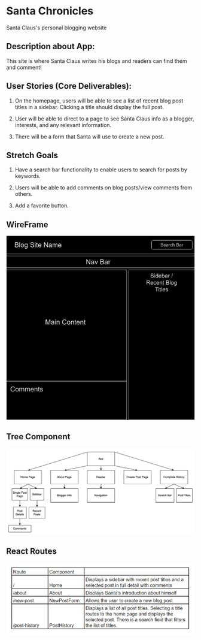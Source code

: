 # Santa Chronicles

Santa Claus's personal blogging website

## Description about App:

This site is where Santa Claus writes his blogs and readers can find them and comment!

## User Stories (Core Deliverables):

1. On the homepage, users will be able to see a list of recent blog post titles in a sidebar. Clicking a title should display the full post.

2. User will be able to direct to a page to see Santa Claus info as a blogger, interests, and any relevant information.

3. There will be a form that Santa will use to create a new post.

## Stretch Goals

1. Have a search bar functionality to enable users to search for posts by keywords.

2. Users will be able to add comments on blog posts/view comments from others.

3. Add a favorite button.

## WireFrame

![Wireframe](image.png)

## Tree Component

![TreeComponent](image-1.png)

## React Routes

![ReactRoutes](image-2.png)